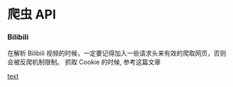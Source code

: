 # 爬虫 API

### Bilibili

在解析 Bilibili 视频的时候，一定要记得加入一些请求头来有效的爬取网页，否则会被反爬机制限制。 抓取 Cookie 的时候, 参考这篇文章

[text](https://mp.weixin.qq.com/s?__biz=MzA4MTg1MjY3NQ==&mid=2648738085&idx=1&sn=7d23f11c9a97c0301959a3b904b4b4c8&chksm=879a8949b0ed005fa076d1672aa2622db76b3a507b86f353f2f895ad9c663cbe8c2b88853548&payreadticket=HM1lH6TdM6tfppH4pWcyQD5o_CtIjcW3og3PDNY6YrdTOv3WfrtL64yElt2jHERfTQ6b86U#rd)